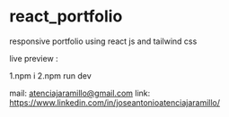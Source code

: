 # react_portfolio

responsive portfolio using react js and tailwind css

live preview :

1.npm i
2.npm run dev

mail: atenciajaramillo@gmail.com
link: https://www.linkedin.com/in/joseantonioatenciajaramillo/
